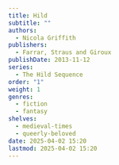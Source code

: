 ```yaml
---
title: Hild
subtitle: ""
authors:
  - Nicola Griffith
publishers:
  - Farrar, Straus and Giroux
publishDate: 2013-11-12
series:
  - The Hild Sequence
order: "1"
weight: 1
genres:
  - fiction
  - fantasy
shelves:
  - medieval-times
  - queerly-beloved
date: 2025-04-02 15:20
lastmod: 2025-04-02 15:20
---
```

